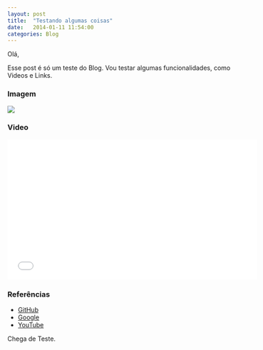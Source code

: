 ```yaml
---
layout: post
title:  "Testando algumas coisas"
date:   2014-01-11 11:54:00
categories: Blog
---
```


Olá,

Esse post é só um teste do Blog. Vou testar algumas funcionalidades, como Videos e Links.

<h3>Imagem</h3>

<img src="http://4image.kgngames.com/img/151389453554.jpg" />

<h3>Video</h3>

<div class="video-container"> <iframe src="//www.youtube.com/embed/ovASq1-TfF0" frameborder="0" width="560" height="315"></iframe> </div> 

<h3>Referências</h3>

* <a href="#">GitHub</a>
* <a href="#">Google</a>
* <a href="#">YouTube</a>

Chega de Teste.
